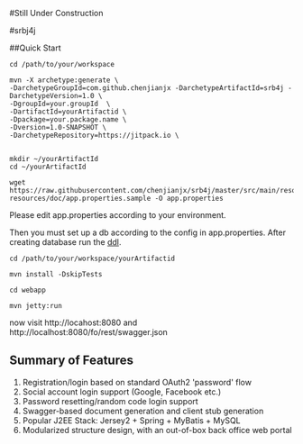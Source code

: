 #Still Under Construction

#srbj4j

##Quick Start

````
cd /path/to/your/workspace

mvn -X archetype:generate \ 
-DarchetypeGroupId=com.github.chenjianjx -DarchetypeArtifactId=srb4j -DarchetypeVersion=1.0 \
-DgroupId=your.groupId  \
-DartifactId=yourArtifactid \
-Dpackage=your.package.name \
-Dversion=1.0-SNAPSHOT \
-DarchetypeRepository=https://jitpack.io \


mkdir ~/yourArtifactId
cd ~/yourArtifactId

wget https://raw.githubusercontent.com/chenjianjx/srb4j/master/src/main/resources/archetype-resources/doc/app.properties.sample -O app.properties

````

Please edit app.properties according to your environment.

Then you must set up a db according to the config in app.properties. After creating database run the [ddl](https://github.com/chenjianjx/srb4j/blob/master/src/main/resources/archetype-resources/doc/sql/ddl.sql). 
 
````
cd /path/to/your/workspace/yourArtifactid

mvn install -DskipTests

cd webapp

mvn jetty:run

````

now visit http://locahost:8080 and http://localhost:8080/fo/rest/swagger.json


## Summary of Features

1. Registration/login based on standard OAuth2 'password' flow
2. Social account login support (Google, Facebook etc.)
3. Password resetting/random code login support  
4. Swagger-based document generation and client stub generation
5. Popular J2EE Stack: Jersey2 + Spring + MyBatis + MySQL
6. Modularized structure design, with an out-of-box back office web portal 


## 